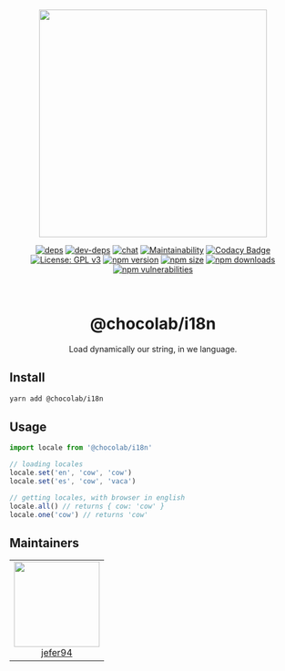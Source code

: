 <div align="center">
  <br>
  <br>

  <a href="https://github.com/jefer94/algorithm">
    <img width="400"
      src="https://img.shields.io/badge/choco-i18n-green.svg?style=for-the-badge&colorA=21252b&colorB=568af2">
  </a>

  [![deps](https://img.shields.io/david/jefer94/choco?path=packages%2Fi18n)](https://david-dm.org/jefer94/choco?path=packages/i18n)
  [![dev-deps](https://img.shields.io/david/dev/jefer94/choco?path=packages%2Fi18n)](https://david-dm.org/jefer94/choco?path=packages/i18n)
  [![chat](https://badges.gitter.im/jefer94/choco.svg)](https://gitter.im/jefer94/choco)
  [![Maintainability](https://api.codeclimate.com/v1/badges/5a4fd7ce7e0345f692fb/maintainability)](https://codeclimate.com/github/jefer94/choco/maintainability)
  [![Codacy Badge](https://app.codacy.com/project/badge/Grade/ee185db880024f3b81a5699acde77b06)](https://www.codacy.com/manual/jefer94/choco?utm_source=github.com&amp;utm_medium=referral&amp;utm_content=jefer94/choco&amp;utm_campaign=Badge_Grade)
  [![License: GPL v3](https://img.shields.io/badge/License-GPLv3-blue.svg?style=flat)](https://www.gnu.org/licenses/gpl-3.0)
  [![npm version](https://img.shields.io/npm/v/%40chocolab%2Fi18n.svg?style=flat)](https://www.npmjs.com/package/@chocolab/i18n)
  [![npm size](https://img.shields.io/bundlephobia/min/%40chocolab%2Fi18n)](https://www.npmjs.com/package/@chocolab/i18n)
  [![npm downloads](https://img.shields.io/npm/dt/@chocolab/i18n)](https://www.npmjs.com/package/@chocolab/i18n)
  [![npm vulnerabilities](https://img.shields.io/snyk/vulnerabilities/npm/@chocolab/i18n)](https://www.npmjs.com/package/@chocolab/i18n)

  <br>
  <h1>@chocolab/i18n</h1>
  <p>Load dynamically our string, in we language.</p>
</div>

## Install

```bash
yarn add @chocolab/i18n
```

## Usage

```javascript
import locale from '@chocolab/i18n'

// loading locales
locale.set('en', 'cow', 'cow')
locale.set('es', 'cow', 'vaca')

// getting locales, with browser in english
locale.all() // returns { cow: 'cow' }
locale.one('cow') // returns 'cow'
```

## Maintainers

<table>
  <tbody>
    <tr>
      <td align="center" valign="top">
        <img width="150" height="150" src="https://github.com/jefer94.png?s=150">
        <br>
        <a href="https://github.com/jefer94">jefer94</a>
      </td>
     </tr>
  </tbody>
</table>
